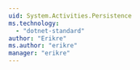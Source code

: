 ```yaml
---
uid: System.Activities.Persistence
ms.technology: 
  - "dotnet-standard"
author: "Erikre"
ms.author: "erikre"
manager: "erikre"
---
```

